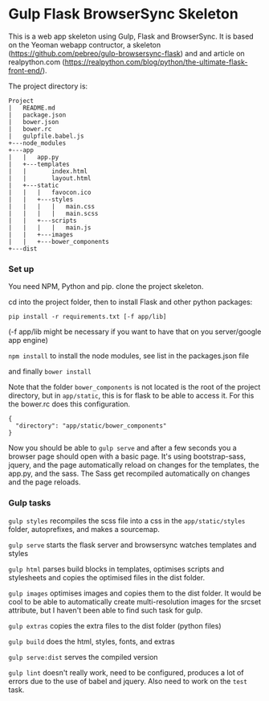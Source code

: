# Gulp Flask BrowserSync Skeleton

This is a web app skeleton using Gulp, Flask and BrowserSync.
It is based on the Yeoman webapp contructor, a skeleton (https://github.com/pebreo/gulp-browsersync-flask) and and article on realpython.com (https://realpython.com/blog/python/the-ultimate-flask-front-end/).

The project directory is:
```
Project
|   README.md
|   package.json
|   bower.json
|   bower.rc
|   gulpfile.babel.js
+---node_modules
+---app
|   |   app.py
|   +---templates
|   |       index.html
|   |       layout.html
|   +---static
|   |   |   favocon.ico
|   |   +---styles
|   |   |   |   main.css
|   |   |   |   main.scss
|   |   +---scripts
|   |   |   |   main.js
|   |   +---images
|   |   +---bower_components
+---dist
```

### Set up

You need NPM, Python and pip.
clone the project skeleton.

cd into the project folder, then
to install Flask and other python packages:

`pip install -r requirements.txt [-f app/lib]`

(-f app/lib might be necessary if you want to have that on you server/google app engine)

`npm install` to install the node modules, see list in the packages.json file 

and finally `bower install`

Note that the folder `bower_components` is not located is the root of the project directory, but in `app/static`, this is for flask to be able to
access it. For this the bower.rc does this configuration.
```
{
  "directory": "app/static/bower_components"
}
```
Now you should be able to `gulp serve` and after a few seconds you a browser page should open with a basic page. It's using bootstrap-sass, jquery, and the page automatically reload on changes for the templates, the app.py, and the sass. The Sass get recompiled automatically on changes and the page reloads.

### Gulp tasks

`gulp styles`
recompiles the scss file into a css in the `app/static/styles` folder, autoprefixes, and makes a sourcemap.

`gulp serve` starts the flask server and browsersync watches templates and styles

`gulp html` parses build blocks in templates, optimises scripts and stylesheets and copies the optimised files in the dist folder.

`gulp images` optimises images and copies them to the dist folder. It would be cool to be able to automatically create multi-resolution images for the srcset attribute, but I haven't been able to find such task for gulp.

`gulp extras` copies the extra files to the dist folder (python files)

`gulp build` does the html, styles, fonts, and extras

`gulp serve:dist` serves the compiled version

`gulp lint` doesn't really work, need to be configured, produces a lot of errors due to the use of babel and jquery. Also need to work on the `test` task.





